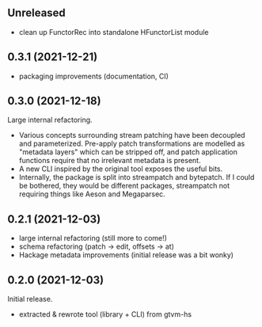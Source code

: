 ## Unreleased
  * clean up FunctorRec into standalone HFunctorList module

## 0.3.1 (2021-12-21)
  * packaging improvements (documentation, CI)

## 0.3.0 (2021-12-18)
Large internal refactoring.

  * Various concepts surrounding stream patching have been decoupled and
    parameterized. Pre-apply patch transformations are modelled as "metadata
    layers" which can be stripped off, and patch application functions require
    that no irrelevant metadata is present.
  * A new CLI inspired by the original tool exposes the useful bits.
  * Internally, the package is split into streampatch and bytepatch. If I could
    be bothered, they would be different packages, streampatch not requiring
    things like Aeson and Megaparsec.

## 0.2.1 (2021-12-03)
  * large internal refactoring (still more to come!)
  * schema refactoring (patch -> edit, offsets -> at)
  * Hackage metadata improvements (initial release was a bit wonky)

## 0.2.0 (2021-12-03)
Initial release.

  * extracted & rewrote tool (library + CLI) from gtvm-hs
